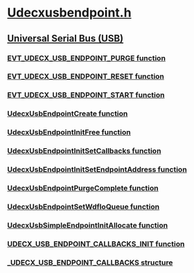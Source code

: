 # [Udecxusbendpoint.h](index.md)
## [Universal Serial Bus (USB)](../_usbref/index.md)
### [EVT_UDECX_USB_ENDPOINT_PURGE function](../udecxusbendpoint/nc-udecxusbendpoint-evt_udecx_usb_endpoint_purge.md)
### [EVT_UDECX_USB_ENDPOINT_RESET function](../udecxusbendpoint/nc-udecxusbendpoint-evt_udecx_usb_endpoint_reset.md)
### [EVT_UDECX_USB_ENDPOINT_START function](../udecxusbendpoint/nc-udecxusbendpoint-evt_udecx_usb_endpoint_start.md)
### [UdecxUsbEndpointCreate function](../udecxusbendpoint/nf-udecxusbendpoint-udecxusbendpointcreate.md)
### [UdecxUsbEndpointInitFree function](../udecxusbendpoint/nf-udecxusbendpoint-udecxusbendpointinitfree.md)
### [UdecxUsbEndpointInitSetCallbacks function](../udecxusbendpoint/nf-udecxusbendpoint-udecxusbendpointinitsetcallbacks.md)
### [UdecxUsbEndpointInitSetEndpointAddress function](../udecxusbendpoint/nf-udecxusbendpoint-udecxusbendpointinitsetendpointaddress.md)
### [UdecxUsbEndpointPurgeComplete function](../udecxusbendpoint/nf-udecxusbendpoint-udecxusbendpointpurgecomplete.md)
### [UdecxUsbEndpointSetWdfIoQueue function](../udecxusbendpoint/nf-udecxusbendpoint-udecxusbendpointsetwdfioqueue.md)
### [UdecxUsbSimpleEndpointInitAllocate function](../udecxusbendpoint/nf-udecxusbendpoint-udecxusbsimpleendpointinitallocate.md)
### [UDECX_USB_ENDPOINT_CALLBACKS_INIT function](../udecxusbendpoint/nf-udecxusbendpoint-udecx_usb_endpoint_callbacks_init.md)
### [_UDECX_USB_ENDPOINT_CALLBACKS structure](../udecxusbendpoint/ns-udecxusbendpoint-_udecx_usb_endpoint_callbacks.md)
